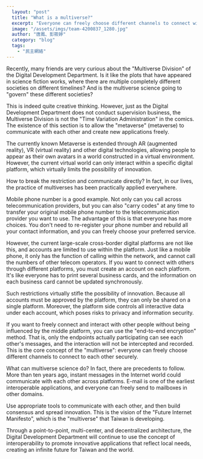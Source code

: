 ```yaml
---
  layout: "post"
  title: "What is a multiverse?"
  excerpt: "Everyone can freely choose different channels to connect with each other securely."
  image: "/assets/imgs/team-4200837_1280.jpg"
  author: "唐鳳、彭筱婷"
  category: "blog"
  tags: 
    - "民主網絡"
---
```



Recently, many friends are very curious about the "Multiverse Division" of the Digital Development Department. Is it like the plots that have appeared in science fiction works, where there are multiple completely different societies on different timelines? And is the multiverse science going to "govern" these different societies? 

This is indeed quite creative thinking. However, just as the Digital Development Department does not conduct supervision business, the Multiverse Division is not the "Time Variation Administration" in the comics. The existence of this section is to allow the "metaverse" (metaverse) to communicate with each other and create new applications freely. 

The currently known Metaverse is extended through AR (augmented reality), VR (virtual reality) and other digital technologies, allowing people to appear as their own avatars in a world constructed in a virtual environment. However, the current virtual world can only interact within a specific digital platform, which virtually limits the possibility of innovation. 

How to break the restriction and communicate directly? In fact, in our lives, the practice of multiverses has been practically applied everywhere. 

Mobile phone number is a good example. Not only can you call across telecommunication providers, but you can also "carry codes" at any time to transfer your original mobile phone number to the telecommunication provider you want to use. The advantage of this is that everyone has more choices. You don't need to re-register your phone number and rebuild all your contact information, and you can freely choose your preferred service. 

However, the current large-scale cross-border digital platforms are not like this, and accounts are limited to use within the platform. Just like a mobile phone, it only has the function of calling within the network, and cannot call the numbers of other telecom operators. If you want to connect with others through different platforms, you must create an account on each platform. It's like everyone has to print several business cards, and the information on each business card cannot be updated synchronously. 

Such restrictions virtually stifle the possibility of innovation. Because all accounts must be approved by the platform, they can only be shared on a single platform. Moreover, the platform side controls all interactive data under each account, which poses risks to privacy and information security. 

If you want to freely connect and interact with other people without being influenced by the middle platform, you can use the "end-to-end encryption" method. That is, only the endpoints actually participating can see each other's messages, and the interaction will not be intercepted and recorded. This is the core concept of the "multiverse": everyone can freely choose different channels to connect to each other securely. 

What can multiverse science do? In fact, there are precedents to follow. More than ten years ago, instant messages in the Internet world could communicate with each other across platforms. E-mail is one of the earliest interoperable applications, and everyone can freely send to mailboxes in other domains. 

Use appropriate tools to communicate with each other, and then build consensus and spread innovation. This is the vision of the "Future Internet Manifesto", which is the "multiverse" that Taiwan is developing. 

Through a point-to-point, multi-center, and decentralized architecture, the Digital Development Department will continue to use the concept of interoperability to promote innovative applications that reflect local needs, creating an infinite future for Taiwan and the world. 
